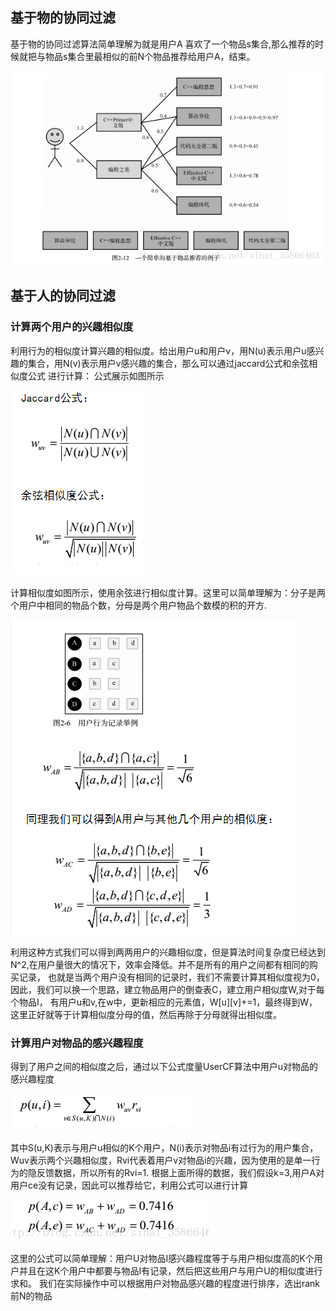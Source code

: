 ## 基于物的协同过滤
基于物的协同过滤算法简单理解为就是用户A 喜欢了一个物品s集合,那么推荐的时候就把与物品s集合里最相似的前N个物品推荐给用户A，结束。


![基于物的协同过滤算法](https://github.com/mkkeliping/graduationProject/blob/master/picture/%E4%BD%99%E5%BC%A604.png)



## 基于人的协同过滤
### 计算两个用户的兴趣相似度
利用行为的相似度计算兴趣的相似度。给出用户u和用户v，用N(u)表示用户u感兴趣的集合，用N(v)表示用户v感兴趣的集合，那么可以通过jaccard公式和余弦相似度公式
进行计算：
公式展示如图所示                                     

![公式展示](https://github.com/mkkeliping/graduationProject/blob/master/picture/%E4%BD%99%E5%BC%A6.png)                                  


计算相似度如图所示，使用余弦进行相似度计算。这里可以简单理解为：分子是两个用户中相同的物品个数，分母是两个用户物品个数模的积的开方.


![余弦计算](https://github.com/mkkeliping/graduationProject/blob/master/picture/%E4%BD%99%E5%BC%A601.png)


利用这种方式我们可以得到两两用户的兴趣相似度，但是算法时间复杂度已经达到N^2,在用户量很大的情况下，效率会降低。并不是所有的用户之间都有相同的购买记录，
也就是当两个用户没有相同的记录时，我们不需要计算其相似度视为0，因此，我们可以换一个思路，建立物品用户的倒查表C，建立用户相似度W,对于每个物品I，
有用户u和v,在w中，更新相应的元素值，W[u][v]+=1，最终得到W，这里正好就等于计算相似度分母的值，然后再除于分母就得出相似度。
### 计算用户对物品的感兴趣程度
得到了用户之间的相似度之后，通过以下公式度量UserCF算法中用户u对物品的感兴趣程度


![用户对物品感兴趣程度](https://github.com/mkkeliping/graduationProject/blob/master/picture/%E4%BD%99%E5%BC%A602.png)


其中S(u,K)表示与用户u相似的K个用户，N(i)表示对物品i有过行为的用户集合，Wuv表示两个兴趣相似度，Rvi代表着用户v对物品i的兴趣，因为使用的是单一行为的隐反馈数据，所以所有的Rvi=1.
根据上面所得的数据，我们假设k=3,用户A对用户ce没有记录，因此可以推荐给它，利用公式可以进行计算


![用户对物品感兴趣程度](https://github.com/mkkeliping/graduationProject/blob/master/picture/%E4%BD%99%E5%BC%A603.png)


这里的公式可以简单理解：用户U对物品I感兴趣程度等于与用户相似度高的K个用户并且在这K个用户中都要与物品I有记录，然后把这些用户与用户U的相似度进行求和。
我们在实际操作中可以根据用户对物品感兴趣的程度进行排序，选出rank前N的物品
